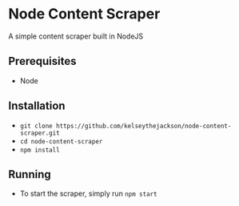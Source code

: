 # Node Content Scraper
A simple content scraper built in NodeJS

## Prerequisites
* Node

## Installation
* `git clone https://github.com/kelseythejackson/node-content-scraper.git`
* `cd node-content-scraper`
* `npm install`

## Running
* To start the scraper, simply run `npm start`


